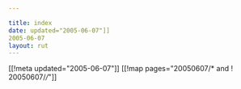 ```yaml
---

title: index
date: updated="2005-06-07"]]
2005-06-07
layout: rut
---
```


[[!meta updated="2005-06-07"]]
[[!map pages="20050607/* and ! 20050607/*/*"]]
